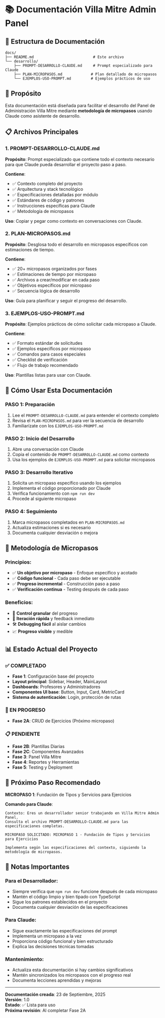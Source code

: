 # 📚 Documentación Villa Mitre Admin Panel

## 📁 **Estructura de Documentación**

```
docs/
├── README.md                           # Este archivo
└── desarrollo/
    ├── PROMPT-DESARROLLO-CLAUDE.md     # Prompt especializado para Claude
    ├── PLAN-MICROPASOS.md             # Plan detallado de micropasos
    └── EJEMPLOS-USO-PROMPT.md         # Ejemplos prácticos de uso
```

## 🎯 **Propósito**

Esta documentación está diseñada para facilitar el desarrollo del Panel de Administración Villa Mitre mediante **metodología de micropasos** usando Claude como asistente de desarrollo.

## 📋 **Archivos Principales**

### **1. PROMPT-DESARROLLO-CLAUDE.md**
**Propósito**: Prompt especializado que contiene todo el contexto necesario para que Claude pueda desarrollar el proyecto paso a paso.

**Contiene**:
- ✅ Contexto completo del proyecto
- ✅ Arquitectura y stack tecnológico
- ✅ Especificaciones detalladas por módulo
- ✅ Estándares de código y patrones
- ✅ Instrucciones específicas para Claude
- ✅ Metodología de micropasos

**Uso**: Copiar y pegar como contexto en conversaciones con Claude.

### **2. PLAN-MICROPASOS.md**
**Propósito**: Desglosa todo el desarrollo en micropasos específicos con estimaciones de tiempo.

**Contiene**:
- ✅ 20+ micropasos organizados por fases
- ✅ Estimaciones de tiempo por micropaso
- ✅ Archivos a crear/modificar en cada paso
- ✅ Objetivos específicos por micropaso
- ✅ Secuencia lógica de desarrollo

**Uso**: Guía para planificar y seguir el progreso del desarrollo.

### **3. EJEMPLOS-USO-PROMPT.md**
**Propósito**: Ejemplos prácticos de cómo solicitar cada micropaso a Claude.

**Contiene**:
- ✅ Formato estándar de solicitudes
- ✅ Ejemplos específicos por micropaso
- ✅ Comandos para casos especiales
- ✅ Checklist de verificación
- ✅ Flujo de trabajo recomendado

**Uso**: Plantillas listas para usar con Claude.

## 🚀 **Cómo Usar Esta Documentación**

### **PASO 1: Preparación**
1. Lee el `PROMPT-DESARROLLO-CLAUDE.md` para entender el contexto completo
2. Revisa el `PLAN-MICROPASOS.md` para ver la secuencia de desarrollo
3. Familiarízate con los `EJEMPLOS-USO-PROMPT.md`

### **PASO 2: Inicio del Desarrollo**
1. Abre una conversación con Claude
2. Copia el contenido de `PROMPT-DESARROLLO-CLAUDE.md` como contexto
3. Usa los ejemplos de `EJEMPLOS-USO-PROMPT.md` para solicitar micropasos

### **PASO 3: Desarrollo Iterativo**
1. Solicita un micropaso específico usando los ejemplos
2. Implementa el código proporcionado por Claude
3. Verifica funcionamiento con `npm run dev`
4. Procede al siguiente micropaso

### **PASO 4: Seguimiento**
1. Marca micropasos completados en `PLAN-MICROPASOS.md`
2. Actualiza estimaciones si es necesario
3. Documenta cualquier desviación o mejora

## 🎯 **Metodología de Micropasos**

### **Principios**:
- ✅ **Un objetivo por micropaso** - Enfoque específico y acotado
- ✅ **Código funcional** - Cada paso debe ser ejecutable
- ✅ **Progreso incremental** - Construcción paso a paso
- ✅ **Verificación continua** - Testing después de cada paso

### **Beneficios**:
- 🎯 **Control granular** del progreso
- 🔄 **Iteración rápida** y feedback inmediato
- 🛠️ **Debugging fácil** al aislar cambios
- 📈 **Progreso visible** y medible

## 📊 **Estado Actual del Proyecto**

### **✅ COMPLETADO**
- **Fase 1**: Configuración base del proyecto
- **Layout principal**: Sidebar, Header, MainLayout
- **Dashboards**: Profesores y Administradores
- **Componentes UI base**: Button, Input, Card, MetricCard
- **Sistema de autenticación**: Login, protección de rutas

### **🔄 EN PROGRESO**
- **Fase 2A**: CRUD de Ejercicios (Próximo micropaso)

### **📋 PENDIENTE**
- **Fase 2B**: Plantillas Diarias
- **Fase 2C**: Componentes Avanzados
- **Fase 3**: Panel Villa Mitre
- **Fase 4**: Reportes y Herramientas
- **Fase 5**: Testing y Deployment

## 🎯 **Próximo Paso Recomendado**

**MICROPASO 1**: Fundación de Tipos y Servicios para Ejercicios

**Comando para Claude**:
```
Contexto: Eres un desarrollador senior trabajando en Villa Mitre Admin Panel.
Consulta el archivo PROMPT-DESARROLLO-CLAUDE.md para las especificaciones completas.

MICROPASO SOLICITADO: MICROPASO 1 - Fundación de Tipos y Servicios para Ejercicios

Implementa según las especificaciones del contexto, siguiendo la metodología de micropasos.
```

## 📝 **Notas Importantes**

### **Para el Desarrollador**:
- Siempre verifica que `npm run dev` funcione después de cada micropaso
- Mantén el código limpio y bien tipado con TypeScript
- Sigue los patrones establecidos en el proyecto
- Documenta cualquier desviación de las especificaciones

### **Para Claude**:
- Sigue exactamente las especificaciones del prompt
- Implementa un micropaso a la vez
- Proporciona código funcional y bien estructurado
- Explica las decisiones técnicas tomadas

### **Mantenimiento**:
- Actualiza esta documentación si hay cambios significativos
- Mantén sincronizados los micropasos con el progreso real
- Documenta lecciones aprendidas y mejoras

---

**Documentación creada**: 23 de Septiembre, 2025  
**Versión**: 1.0  
**Estado**: ✅ Lista para uso  
**Próxima revisión**: Al completar Fase 2A
